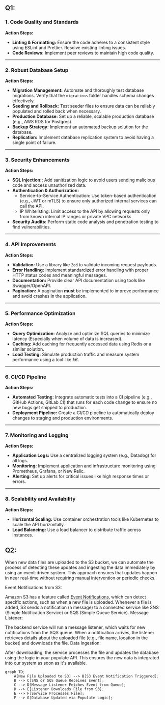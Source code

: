 ## Q1: 

### 1. Code Quality and Standards
**Action Steps:**
- **Linting & Formatting:** Ensure the code adheres to a consistent style using ESLint and Prettier. Resolve existing linting issues.
- **Code Reviews:** Implement peer reviews to maintain high code quality.

---

### 2. Robust Database Setup
**Action Steps:**
- **Migration Management:** Automate and thoroughly test database migrations. Verify that the `migrations` folder handles schema changes effectively.
- **Seeding and Rollback:** Test seeder files to ensure data can be reliably populated and rolled back when necessary.
- **Production Database:** Set up a reliable, scalable production database (e.g., AWS RDS for Postgres).
- **Backup Strategy:** Implement an automated backup solution for the database.
- **Replication:** Implement database replication system to avoid having a single point of failure.

---

### 3. Security Enhancements
**Action Steps:**
- **SQL Injection:**: Add sanitization logic to avoid users sending malicious code and access unauthorized data.
- **Authentication & Authorization:**
  - Service-to-Service Authentication: Use token-based authentication (e.g., JWT or mTLS) to ensure only authorized internal services can call the API.
  - IP Whitelisting: Limit access to the API by allowing requests only from known internal IP ranges or private VPC networks.
- **Security Audits:** Perform static code analysis and penetration testing to find vulnerabilities.

---

### 4. API Improvements
**Action Steps:**
- **Validation:** Use a library like `Zod` to validate incoming request payloads.
- **Error Handling:** Implement standardized error handling with proper HTTP status codes and meaningful messages.
- **Documentation:** Provide clear API documentation using tools like Swagger/OpenAPI.
- **Pagination:** A pagination **must** be implemented to improve performance and avoid crashes in the application.

---

### 5. Performance Optimization
**Action Steps:**
- **Query Optimization:** Analyze and optimize SQL queries to minimize latency (Especially when volume of data is increased).
- **Caching:** Add caching for frequently accessed data using Redis or a similar solution.
- **Load Testing:** Simulate production traffic and measure system performance using a tool like *k6*.

---

### 6. CI/CD Pipeline
**Action Steps:**
- **Automated Testing:** Integrate automatic tests into a CI pipeline (e.g., GitHub Actions, GitLab CI) that runs for each code change to ensure no new bugs get shipped to production.
- **Deployment Pipeline:** Create a CI/CD pipeline to automatically deploy changes to staging and production environments.

---

### 7. Monitoring and Logging
**Action Steps:**
- **Application Logs:** Use a centralized logging system (e.g., Datadog) for all logs.
- **Monitoring:** Implement application and infrastructure monitoring using Prometheus, Grafana, or New Relic.
- **Alerting:** Set up alerts for critical issues like high response times or errors.

---

### 8. Scalability and Availability
**Action Steps:**
- **Horizontal Scaling:** Use container orchestration tools like Kubernetes to scale the API horizontally.
- **Load Balancing:** Use a load balancer to distribute traffic across instances.


## Q2: 
When new data files are uploaded to the S3 bucket, we can automate the process of detecting these updates and ingesting the data immediately by using an event-driven system. This approach ensures that updates happen in near real-time without requiring manual intervention or periodic checks.

Event Notifications from S3:

Amazon S3 has a feature called [Event Notifications](https://docs.aws.amazon.com/AmazonS3/latest/userguide/EventNotifications.html), which can detect specific actions, such as when a new file is uploaded.
Whenever a file is added, S3 sends a notification (a message) to a connected service like SNS (Simple Notification Service) or SQS (Simple Queue Service).
Message Listener:

The backend service will run a message listener, which waits for new notifications from the SQS queue.
When a notification arrives, the listener retrieves details about the uploaded file (e.g., file name, location in the bucket) and downloads the file.
Data Ingestion:

After downloading, the service processes the file and updates the database using the logic in your populate API. This ensures the new data is integrated into our system as soon as it's available.

```mermaid
graph TD;
    A[New File Uploaded to S3] --> B[S3 Event Notification Triggered];
    B --> C[SNS or SQS Queue Receives Event];
    C --> D[Message Listener Fetches Event from Queue];
    D --> E[Listener Downloads File from S3];
    E --> F[Service Processes File];
    F --> G[Database Updated via Populate Logic];
```